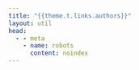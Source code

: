 ```yaml
---
title: "{{theme.t.links.authors}}"
layout: util
head:
  - - meta
    - name: robots
      content: noindex
---
```


<script setup>
import Authors from 'vitepress-sls-blog-tmpl/Authors.vue'
</script>

<Authors />
